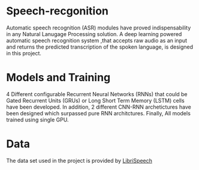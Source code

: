 # Speech-recgonition
Automatic speech recognition (ASR) modules have proved indispensability in any Natural Lanugage Processing solution. 
A deep learning powered automatic speech recognition system ,that accepts raw audio as an input and returns the predicted transcription of the spoken language, 
is designed in this project.

# Models and Training 
4 Different configurable Recurrent Neural Networks (RNNs) that could be Gated Recurrent Units (GRUs) or Long Short Term Memory (LSTM) cells have been developed. 
In addition, 2 different CNN-RNN archetictures have been designed which surpassed pure RNN architctures. Finally, All models trained using single GPU.
# Data 
The data set used in the project is provided by [LibriSpeech](http://www.danielpovey.com/files/2015_icassp_librispeech.pdf)
